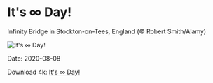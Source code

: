 # It's ∞ Day!

Infinity Bridge in Stockton-on-Tees, England (© Robert Smith/Alamy)

![It's ∞ Day!](https://bing.com/th?id=OHR.InfinityBridge_EN-US7273466905_UHD.jpg&rf=LaDigue_UHD.jpg&pid=hp&w=1024&h=576)

Date: 2020-08-08

Download 4k: [It's ∞ Day!](https://bing.com/th?id=OHR.InfinityBridge_EN-US7273466905_UHD.jpg&rf=LaDigue_UHD.jpg&pid=hp&w=3840&h=2160)

